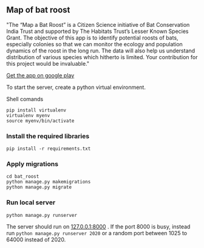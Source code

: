 ## Map of bat roost

"The “Map a Bat Roost” is a Citizen Science initiative of Bat Conservation India Trust and supported by The Habitats Trust’s Lesser Known Species Grant. The objective of this app is to identify potential roosts of bats, especially colonies so that we can monitor the ecology and population dynamics of the roost in the long run. The data will also help us understand distribution of various species which hitherto is limited. Your contribution for this project would be invaluable."

[Get the app on google play](https://play.google.com/store/apps/details?id=bat_roost.bat_roost)



To start the server, create a python virtual environment.

Shell comands

 ```
 pip install virtualenv
 virtualenv myenv
 source myenv/bin/activate
 ```

  ### Install the required libraries

  ```
  pip install -r requirements.txt
  ```

  ### Apply migrations

  ```
  cd bat_roost
  python manage.py makemigrations
  python manage.py migrate
  ```

  ### Run local server

  ```
  python manage.py runserver
  ```

  The server should run on [127.0.0.1:8000](127.0.0.1:8000) .
  If the port 8000 is busy, instead run `python manage.py runserver 2020` or a random port between 1025 to 64000 instead of 2020.

